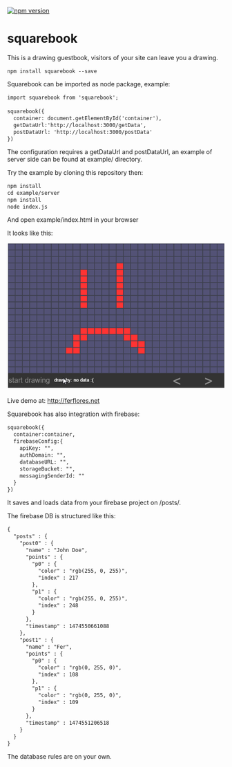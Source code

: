 [![npm version](https://img.shields.io/npm/v/squarebook.svg?style=flat-square)](https://www.npmjs.com/package/squarebook)

# squarebook

This is a drawing guestbook, visitors of your site can leave you a drawing.

```
npm install squarebook --save
```

Squarebook can be imported as node package, example:

```
import squarebook from 'squarebook';

squarebook({
  container: document.getElementById('container'),
  getDataUrl:'http://localhost:3000/getData',
  postDataUrl: 'http://localhost:3000/postData'
})

```

The configuration requires a getDataUrl and postDataUrl, an example of server side can be found at example/ directory.

Try the example by cloning this repository then:

```
npm install
cd example/server
npm install
node index.js
```
And open example/index.html in your browser

It looks like this:

![preview image](doc/preview.gif)

Live demo at: http://ferflores.net

Squarebook has also integration with firebase:

```
squarebook({
  container:container,
  firebaseConfig:{
    apiKey: "",
    authDomain: "",
    databaseURL: "",
    storageBucket: "",
    messagingSenderId: ""
  }
})
```
It saves and loads data from your firebase project on /posts/.

The firebase DB is structured like this:

```
{
  "posts" : {
    "post0" : {
      "name" : "John Doe",
      "points" : {
        "p0" : {
          "color" : "rgb(255, 0, 255)",
          "index" : 217
        },
        "p1" : {
          "color" : "rgb(255, 0, 255)",
          "index" : 248
        }
      },
      "timestamp" : 1474550661088
    },
    "post1" : {
      "name" : "Fer",
      "points" : {
        "p0" : {
          "color" : "rgb(0, 255, 0)",
          "index" : 108
        },
        "p1" : {
          "color" : "rgb(0, 255, 0)",
          "index" : 109
        }
      },
      "timestamp" : 1474551206518
    }
  }
}
```

The database rules are on your own.
